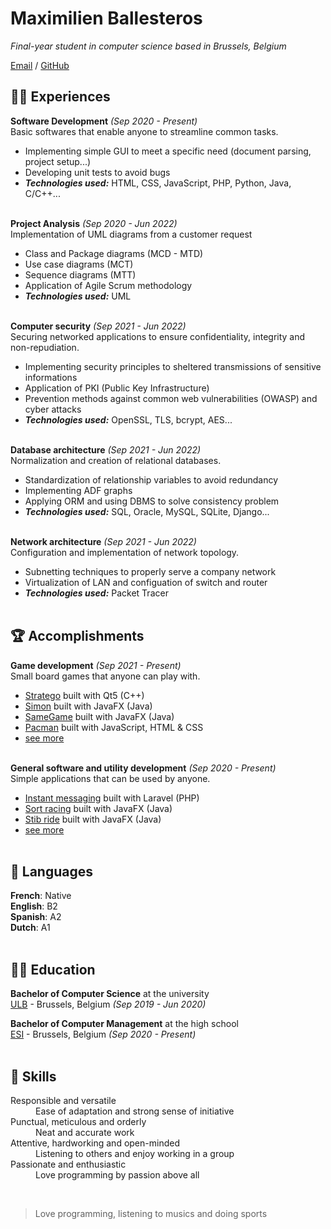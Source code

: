 # Maximilien Ballesteros

_Final-year student in computer science based in Brussels, Belgium_ <br>

[Email](mailto:maxou.info@gmail.com) / [GitHub](https://github.com/Patacode/)

## 👨‍💻 Experiences

**Software Development** _(Sep 2020 - Present)_ <br>
Basic softwares that enable anyone to streamline common tasks.
  - Implementing simple GUI to meet a specific need (document parsing, project setup...)
  - Developing unit tests to avoid bugs
  - **_Technologies used:_** HTML, CSS, JavaScript, PHP, Python, Java, C/C++...
<br><br>

**Project Analysis** _(Sep 2020 - Jun 2022)_ <br>
Implementation of UML diagrams from a customer request
  - Class and Package diagrams (MCD - MTD)
  - Use case diagrams (MCT)
  - Sequence diagrams (MTT)
  - Application of Agile Scrum methodology
  - **_Technologies used:_** UML
<br><br>

**Computer security** _(Sep 2021 - Jun 2022)_ <br>
Securing networked applications to ensure confidentiality, integrity and non-repudiation.
  - Implementing security principles to sheltered transmissions of sensitive informations
  - Application of PKI (Public Key Infrastructure)
  - Prevention methods against common web vulnerabilities (OWASP) and cyber attacks
  - **_Technologies used:_** OpenSSL, TLS, bcrypt, AES...
<br><br>

**Database architecture** _(Sep 2021 - Jun 2022)_ <br>
Normalization and creation of relational databases.
  - Standardization of relationship variables to avoid redundancy
  - Implementing ADF graphs
  - Applying ORM and using DBMS to solve consistency problem
  - **_Technologies used:_** SQL, Oracle, MySQL, SQLite, Django...
<br><br>

**Network architecture** _(Sep 2021 - Jun 2022)_ <br>
Configuration and implementation of network topology.
  - Subnetting techniques to properly serve a company network
  - Virtualization of LAN and configuation of switch and router
  - **_Technologies used:_** Packet Tracer
<br><br>

## 🏆 Accomplishments

**Game development** _(Sep 2021 - Present)_ <br>
Small board games that anyone can play with.
  - [Stratego](https://github.com/Patacode/stratego) built with Qt5 (C++)
  - [Simon](https://github.com/Patacode/simon) built with JavaFX (Java)
  - [SameGame](https://github.com/Patacode/same-game) built with JavaFX (Java)
  - [Pacman](https://github.com/Patacode/pacman) built with JavaScript, HTML & CSS
  - [see more](https://github.com/Patacode?tab=repositories)
<br><br>

**General software and utility development** _(Sep 2020 - Present)_ <br>
Simple applications that can be used by anyone.
  - [Instant messaging](https://github.com/Patacode/instant-messaging) built with Laravel (PHP)
  - [Sort racing](https://github.com/Patacode/sorting-race) built with JavaFX (Java)
  - [Stib ride](https://github.com/Patacode/stib-ride) built with JavaFX (Java)
  - [see more](https://github.com/Patacode?tab=repositories)
<br><br>

## 💬 Languages

**French**: Native <br>
**English**: B2 <br>
**Spanish**: A2 <br>
**Dutch**: A1
<br><br>

## 👨‍🎓 Education

**Bachelor of Computer Science** at the university<br>
[ULB](https://www.ulb.be/) - Brussels, Belgium _(Sep 2019 - Jun 2020)_ <br>

**Bachelor of Computer Management** at the high school<br>
[ESI](https://www.he2b.be/campus-esi/) - Brussels, Belgium _(Sep 2020 - Present)_
<br><br>

## 🎯 Skills

<dl>
  <dt>Responsible and versatile</dt>
  <dd>Ease of adaptation and strong sense of initiative</dd>
  
  <dt>Punctual, meticulous and orderly</dt>
  <dd>Neat and accurate work</dd>
  
  <dt>Attentive, hardworking and open-minded</dt>
  <dd>Listening to others and enjoy working in a group</dd>
  
  <dt>Passionate and enthusiastic</dt>
  <dd>Love programming by passion above all</dd>
</dl> <br>

> Love programming, listening to musics and doing sports
